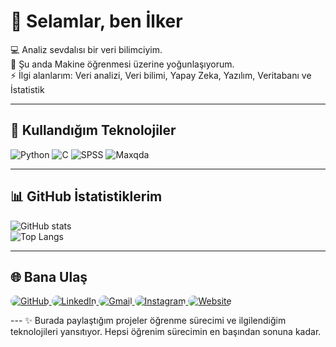 # 👋 Selamlar, ben İlker

💻 Analiz sevdalısı bir veri bilimciyim.  
🌱 Şu anda Makine öğrenmesi üzerine yoğunlaşıyorum.  
⚡ İlgi alanlarım: Veri analizi, Veri bilimi, Yapay Zeka, Yazılım, Veritabanı ve İstatistik  

---

## 🚀 Kullandığım Teknolojiler

![Python](https://img.shields.io/badge/Python-3776AB?style=for-the-badge&logo=python&logoColor=white)
![C](https://img.shields.io/badge/Python-3776AB?style=for-the-badge&logo=python&logoColor=white)
![SPSS](https://img.shields.io/badge/Python-3776AB?style=for-the-badge&logo=python&logoColor=white)
![Maxqda](https://img.shields.io/badge/Python-3776AB?style=for-the-badge&logo=python&logoColor=white)


---

## 📊 GitHub İstatistiklerim

![GitHub stats](https://github-readme-stats.vercel.app/api?username=**kullaniciAdin**&show_icons=true&theme=radical)  
![Top Langs](https://github-readme-stats.vercel.app/api/top-langs/?username=**kullaniciAdin**&layout=compact&theme=radical)

---

## 🌐 Bana Ulaş

<p align="left">
  <!-- GitHub -->
  <a href="https://github.com/ilker-web" target="_blank">
    <img src="https://img.shields.io/badge/GitHub-181717?style=for-the-badge&logo=github&logoColor=white&labelColor=181717" alt="GitHub" style="border-radius:20px;"/>
  </a>
  <!-- LinkedIn -->
  <a href="https://www.linkedin.com/in/ilker-emül-0321a7323" target="_blank">
    <img src="https://img.shields.io/badge/LinkedIn-0A66C2?style=for-the-badge&logo=linkedin&logoColor=white&labelColor=0A66C2" alt="LinkedIn" style="border-radius:20px;"/>
  </a>
  <!-- Gmail -->
  <a href="mailto:socialmya06@gmail.com">
    <img src="https://img.shields.io/badge/Gmail-D14836?style=for-the-badge&logo=gmail&logoColor=white&labelColor=D14836" alt="Gmail" style="border-radius:20px;"/>
  </a>
  <!-- Instagram -->
  <a href="https://instagram.com/ilker_eml" target="_blank">
    <img src="https://img.shields.io/badge/Instagram-E4405F?style=for-the-badge&logo=instagram&logoColor=white&labelColor=E4405F" alt="Instagram" style="border-radius:20px;"/>
  </a>
  <!-- Web Site -->
  <a href="https://aistatica.online/" target="_blank">
    <img src="https://img.shields.io/badge/Web_Site-000000?style=for-the-badge&logo=firefox&logoColor=white&labelColor=000000" alt="Website" style="border-radius:20px;"/>
  </a>
</p>
---
✨ Burada paylaştığım projeler öğrenme sürecimi ve ilgilendiğim teknolojileri yansıtıyor. Hepsi öğrenim sürecimin en başından sonuna kadar.
